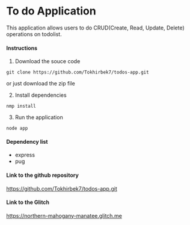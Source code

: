 # To do Application

This application allows users to do CRUD(Create, Read, Update, Delete) operations on todolist.

#### Instructions

1. Download the souce code

```
git clone https://github.com/Tokhirbek7/todos-app.git
```
or just download the zip file

2. Install dependencies
```
nmp install
```

3. Run the application
```
node app
```

#### Dependency list
- express
- pug

#### Link to the github repository
 https://github.com/Tokhirbek7/todos-app.git

 #### Link to the Glitch
 https://northern-mahogany-manatee.glitch.me
